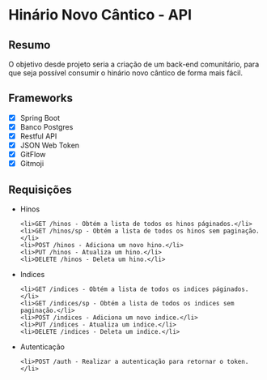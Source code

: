 # Hinário Novo Cântico - API

## Resumo
O objetivo desde projeto seria a criação de um back-end comunitário, para que seja possível consumir o hinário novo cântico de forma mais fácil.
## Frameworks
- [x] Spring Boot
- [x] Banco Postgres
- [x] Restful API
- [x] JSON Web Token
- [x] GitFlow
- [x] Gitmoji

## Requisições
<ul>
    <li>Hinos </li>

    <li>GET /hinos - Obtém a lista de todos os hinos páginados.</li>
    <li>GET /hinos/sp - Obtém a lista de todos os hinos sem paginação.</li>
    <li>POST /hinos - Adiciona um novo hino.</li>
    <li>PUT /hinos - Atualiza um hino.</li>
    <li>DELETE /hinos - Deleta um hino.</li>

</ul>

<ul>
    <li>Indices </li>

    <li>GET /indices - Obtém a lista de todos os indices páginados.</li>
    <li>GET /indices/sp - Obtém a lista de todos os indices sem paginação.</li>
    <li>POST /indices - Adiciona um novo indice.</li>
    <li>PUT /indices - Atualiza um indice.</li>
    <li>DELETE /indices - Deleta um indice.</li>

</ul>

<ul>
    <li>Autenticação </li>

    <li>POST /auth - Realizar a autenticação para retornar o token.</li>

</ul>
